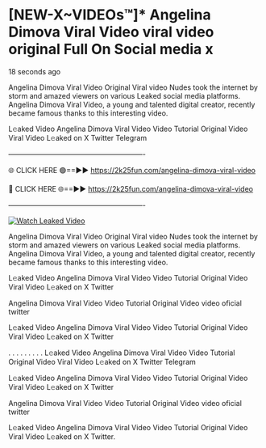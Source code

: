 # [NEW-X~VIDEOs™]* Angelina Dimova Viral Video viral video original Full On Social media x

18 seconds ago

Angelina Dimova Viral Video Original Viral video Nudes took the internet by storm and amazed viewers on various Leaked social media platforms. Angelina Dimova Viral Video, a young and talented digital creator, recently became famous thanks to this interesting video.

L𝚎aked Video Angelina Dimova Viral Video Video Tutorial Original Video Viral Video L𝚎aked on X Twitter Telegram

———————————————————-

🌐 CLICK HERE 🟢==►► https://2k25fun.com/angelina-dimova-viral-video

🔴 CLICK HERE 🌐==►► https://2k25fun.com/angelina-dimova-viral-video

———————————————————-

[![Watch Leaked Video](https://miro.medium.com/v2/resize:fit:828/format:webp/1*cilzJN44JGOrTw9NJCrNHA.gif "Watch Leaked Video")](https://2k25fun.com/angelina-dimova-viral-video)

Angelina Dimova Viral Video Original Viral video Nudes took the internet by storm and amazed viewers on various Leaked social media platforms. Angelina Dimova Viral Video, a young and talented digital creator, recently became famous thanks to this interesting video.

L𝚎aked Video Angelina Dimova Viral Video Video Tutorial Original Video Viral Video L𝚎aked on X Twitter

Angelina Dimova Viral Video Video Tutorial Original Video video oficial twitter

L𝚎aked Video Angelina Dimova Viral Video Video Tutorial Original Video Viral Video L𝚎aked on X Twitter

. . . . . . . . . L𝚎aked Video Angelina Dimova Viral Video Video Tutorial Original Video Viral Video L𝚎aked on X Twitter Telegram

L𝚎aked Video Angelina Dimova Viral Video Video Tutorial Original Video Viral Video L𝚎aked on X Twitter

Angelina Dimova Viral Video Video Tutorial Original Video video oficial twitter

L𝚎aked Video Angelina Dimova Viral Video Video Tutorial Original Video Viral Video L𝚎aked on X Twitter.